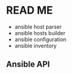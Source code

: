 # READ ME

- ansible host parser
- ansible hosts builder
- ansible configuration
- ansible inventory


## Ansible API